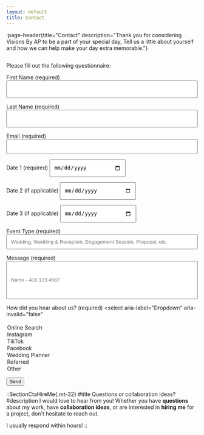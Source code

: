 ```yaml
---
layout: default
title: Contact
---
```


:page-header{title="Contact" description="Thank you for considering Visions By AP to be a part of your special day, Tell us a little about yourself and how we can help make your day extra memorable."}

##

<form
  action="https://formspree.io/f/xyyarkro"
  method="POST"
>

Please fill out the following questionnaire:

First Name (required)
<input type="text" name="name" style="color: black; height: 46px; width: 100%; padding: 10px;" aria-required="true">

Last Name (required)
<input type="text" name="name" style="color: black; height: 46px; width: 100%; padding: 10px;" aria-required="true">

Email (required)
<input type="email" name="email" style="color: black; width: 100%; padding: 10px;" aria-required="true">

Date 1 (required)
<input type="date" name="date1" style="color: black; width: 200px; height: 46px; padding: 10px;" aria-required="true">

Date 2 (if applicable)
<input type="date" name="date2" style="color: black; width: 200px; height: 46px; padding: 10px;">

Date 3 (if applicable)
<input type="date" name="date3" style="color: black; width: 200px; height: 46px; padding: 10px;">

Event Type (required)
<input type="email" name="location" style="color: black; width: 100%; padding: 10px;" placeholder="Wedding, Wedding & Reception, Engagement Session, Proposal, etc." aria-required="true">

Message (required)
<input type="email" name="emergency" style="color: black; width: 100%; height: 100px; padding: 10px;" placeholder="Name - 416 123 4567" aria-required="true">

How did you hear about us? (required)
<select aria-label="Dropdown" aria-invalid="false" <option value=""></option><option value="Online Search">Online Search</option><option value="Instagram">Instagram</option><option value="TikTok">TikTok</option><option value="Facebook">Facebook</option><option value="Wedding Planner">Wedding Planner</option><option value="Referred">Referred</option><option value="Other">Other</option></select>

  <button type="submit">Send</button>
</form>





::SectionCtaHireMe{.mt-32}
#title
Questions or collaboration ideas?
#description
I would love to hear from you! Whether you have __questions__ about my work, have __collaboration ideas__, or are interested in __hiring me__ for a project, don't hesitate to reach out.

I usually respond within hours!
::
